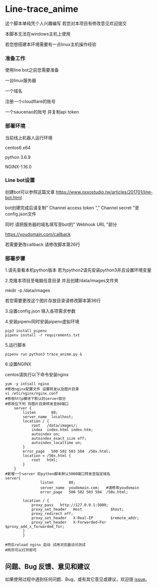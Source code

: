 # Line-trace_anime

这个脚本单纯凭个人兴趣编写 若您对本项目有修改意见欢迎提交



本脚本无法在windows主机上使用

若您想搭建本环境需要有一点linux主机操作经验

### 准备工作

使用line bot之前您需要准备

一台linux服务器

一个域名

注册一个cloudflare的账号

一个saucenao的账号 并复制api token

### 部署环境

当前线上机器人运行环境

centos6 x64

python 3.6.9

NGINX-1.16.0

### Line bot设置

创建bot可以参照这篇文章  https://www.oxxostudio.tw/articles/201701/line-bot.html 

bot创建完成后请复制" Channel access token "," Channel secret "至config.json文件

同时 请把服务器的域名填写至bot的" Webhook URL "部分 

https://youdomain.com/callback

若需要更改callback 请修改脚本第26行

### 部署步骤

1.请先查看本机python版本 若为python2请先安装python3并且设置环境变量

2.克隆本项目至电脑任意目录 并且创建/data/images文件夹

mkdir -p /data/images

若您需要更改这个图片存放目录请修改脚本第36行

3.设置config.json 填入各项需求参数

4.安装pipenv同时安装pipenv虚拟环境

```shell
pip3 install pipenv
pipenv install -r requirements.txt
```

5.运行脚本

```shell
pipenv run python3 trace_anime.py &
```

6.设置NGINX

centos请执行以下命令安装nginx

```shell
yum -y intsall nginx
#修改nginx配置文件 设置转发以及图片目录
vi /etc/nginx/nginx.conf
#修改http模块下默认的server部分
#修改位下列 将图片目录转发至80端口
    server {
        listen       80;
        server_name  localhost;
        location / {
            root   /data/images/;
            index  index.html index.htm;
            autoindex on;
            autoindex_exact_size off;
            autoindex_localtime on;
        }
        error_page   500 502 503 504  /50x.html;
        location = /50x.html {
            root   html;
        }
    }
#新增一个server 将python脚本默认5000端口转发至指定域名
server{
                listen       80;
                server_name  youdomain.com;   #请修改youdomain
                error_page   500 502 503 504  /50x.html;

        location / {
            proxy_pass   http://127.0.0.1:5000;
            proxy_set_header   Host             $host;
            proxy_redirect off;
            proxy_set_header   X-Real-IP        $remote_addr;
            proxy_set_header   X-Forwarded-For  $proxy_add_x_forwarded_for;
        }
        }

#然后reload nginx 启动 试用浏览器访问测试
#网页可以打开即可
```

## 问题、Bug 反馈、意见和建议

如果使用过程中遇到任何问题、Bug，或有其它意见或建议，欢迎提 [issue]( https://github.com/ZCchann/line-trace_anime/issues/new )。


